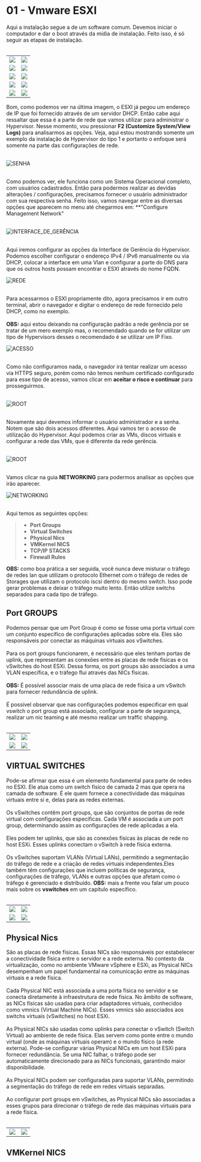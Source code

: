 # 01 - Vmware ESXI

Aqui a instalação segue a de um software comum. Devemos iniciar o computador e dar o boot através da mídia de instalação. Feito isso, é só seguir as etapas de instalação. <br></br>

<table>
       <tr>
            <td width="50%"><img src="Imagens/ESXI/01.png"></img></td>
            <td width="50%"><img src="Imagens/ESXI/02.png"></img></td> 
       </tr>
       <tr>
            <td width="50%"><img src="Imagens/ESXI/03.png"></img></td>
            <td width="50%"><img src="Imagens/ESXI/04.png"></img></td> 
       </tr>
       <tr>
            <td width="50%"><img src="Imagens/ESXI/05.png"></img></td>
            <td width="50%"><img src="Imagens/ESXI/06.png"></img></td> 
       </tr>
       <tr>
            <td width="50%"><img src="Imagens/ESXI/07.png"></img></td>
            <td width="50%"><img src="Imagens/ESXI/08.png"></img></td> 
       </tr>
       <tr>
            <td width="50%"><img src="Imagens/ESXI/09.png"></img></td>
            <td width="50%"><img src="Imagens/ESXI/10.png"></img></td> 
       </tr>
</table>

Bom, como podemos ver na última imagem, o ESXI já pegou um endereço de IP que foi fornecido através de um servidor DHCP. Então cabe aqui ressaltar que essa é a parte de rede que vamos utilizar para administrar o Hypervisor. Nesse momento, vou pressionar **F2 (Customize System/View Logs)** para analisarmos as opções. Veja, aqui estou mostrando somente um exemplo da instalação de Hypervisor do tipo 1 e portanto o enfoque será somente na parte das configurações de rede. <br></br>

![SENHA](Imagens/11.png) <br></br>

Como podemos ver, ele funciona como um Sistema Operacional completo, com usuários cadastrados. Então para podermos realizar as devidas alterações / configurações, precisamos fornecer o usuário administrador com sua respectiva senha. Feito isso, vamos navegar entre as diversas opções que aparecem no menu até chegarmos em: **"Configure Management Network" <br></br>

![INTERFACE_DE_GERÊNCIA](Imagens/12.png) <br></br>

Aqui iremos configurar as opções da Interface de Gerência do Hypervisor. Podemos escolher configurar o endereço IPv4 / IPv6 manualmente ou via DHCP, colocar a interface em uma Vlan e configurar a parte do DNS para que os outros hosts possam encontrar o ESXI através do nome FQDN.

![REDE](Imagens/13.png) <br></br>

Para acessarmos o ESXI propriamente dito, agora precisamos ir em outro terminal, abrir o navegador e digitar o endereço de rede fornecido pelo DHCP, como no exemplo. <br></br>
**OBS:** aqui estou deixando na configuração padrão a rede gerência por se tratar de um mero exemplo mas, o recomendado quando se for utilizar um tipo de Hypervisors desses o recomendado é se utilizar um IP Fixo.

![ACESSO](Imagens/14.png) <br></br>

Como não configuramos nada, o navegador irá tentar realizar um acesso via HTTPS seguro, porém como não temos nenhum certificado configurado para esse tipo de acesso, vamos clicar em **aceitar o risco e continuar** para prosseguirmos. <br></br>

![ROOT](Imagens/15.png) <br></br>

Novamente aqui devemos informar o usuário administrador e a senha. Notem que são dois acessos diferentes. Aqui vamos ter o acesso de utilização do Hypervisor. Aqui podemos criar as VMs, discos virtuais e configurar a rede das VMs, que é diferente da rede gerência. <br></br>

![ROOT](Imagens/16.png) <br></br>

Vamos clicar na guia **NETWORKING** para podermos analisar as opções que irão aparecer.

![NETWORKING](Imagens/17.png) <br></br>

Aqui temos as seguintes opções:

> - **Port Groups**
> - **Virtual Switches**
> - **Physical Nics**
> - **VMKernel NICS**
> - **TCP/IP STACKS**
> - **Firewall Rules**

**OBS:** como boa prática a ser seguida, você nunca deve misturar o tráfego de redes lan que utilizam o protocolo Ethernet com o tráfego de redes de Storages que utilizam o protocolo iscsi dentro do mesmo switch. Isso pode gerar problemas e deixar o tráfego muito lento. Então utilize switchs separados para cada tipo de tráfego.

## Port GROUPS

Podemos pensar que um Port Group é como se fosse uma porta virtual com um conjunto específico de configurações aplicadas sobre ela. Eles são responsáveis por conectar as máquinas virtuais aos vSwitches.<br></br>
Para os port groups funcionarem, é necessário que eles tenham portas de uplink, que representam as conexões entre as placas de rede físicas e os vSwitches do host ESXi. Dessa forma, os port groups são associados a uma VLAN específica, e o tráfego flui através das NICs físicas.<br></br>
**OBS:** É possível associar mais de uma placa de rede física a um vSwitch para fornecer redundância de uplink. <br></br>
É possível observar que nas configurações podemos especificar em qual vswitch o port group está associado, configurar a parte de segurança, realizar um nic teaming e até mesmo realizar um traffic shapping. <br></br>

<table>
       <tr>
            <td width="50%"><img src="Imagens/REDE_ESXI/port groups/1.png"></img></td>
            <td width="50%"><img src="Imagens/REDE_ESXI/port groups/2.png"></img></td> 
       </tr>
       <tr>
            <td width="50%"><img src="Imagens/REDE_ESXI/port groups/3.png"></img></td>
            <td width="50%"><img src="Imagens/REDE_ESXI/port groups/4.png"></img></td> 
       </tr>
</table>

## VIRTUAL SWITCHES

Pode-se afirmar que essa é um elemento fundamental para parte de redes no ESXI. Ele atua como um switch físico de camada 2 mas que opera na camada de software. É ele quem fornece a conectividade das máquinas virtuais entre si e, delas para as redes externas. <br></br>
Os vSwitches contêm port groups, que são conjuntos de portas de rede virtual com configurações específicas. Cada VM é associada a um port group, determinando assim as configurações de rede aplicadas a ela. <br></br>
Eles podem ter uplinks, que são as conexões físicas às placas de rede no host ESXi. Esses uplinks conectam o vSwitch à rede física externa. <br></br>
Os vSwitches suportam VLANs (Virtual LANs), permitindo a segmentação do tráfego de rede e a criação de redes virtuais independentes.Eles também têm configurações que incluem políticas de segurança, configurações de tráfego, VLANs e outras opções que afetam como o tráfego é gerenciado e distribuído.
**OBS:** mais a frente vou falar um pouco mais sobre os **vswitches** em um capítulo específico. <br></br>

<table>
       <tr>
            <td width="50%"><img src="Imagens/REDE_ESXI/Vswitches/1.png"></img></td>
            <td width="50%"><img src="Imagens/REDE_ESXI/Vswitches/2.png"></img></td> 
       </tr>
       <tr>
            <td width="50%"><img src="Imagens/REDE_ESXI/Vswitches/3.png"></img></td>
            <td width="50%"><img src="Imagens/REDE_ESXI/Vswitches/4.png"></img></td> 
       </tr>
</table>

## Physical Nics

São as placas de rede físicas. Essas NICs são responsáveis por estabelecer a conectividade física entre o servidor e a rede externa. No contexto da virtualização, como no ambiente VMware vSphere e ESXi, as Physical NICs desempenham um papel fundamental na comunicação entre as máquinas virtuais e a rede física. <br></br>
Cada Physical NIC está associada a uma porta física no servidor e se conecta diretamente à infraestrutura de rede física. No âmbito de software, as NICs físicas são usadas para criar adaptadores virtuais, conhecidos como vmnics (Virtual Machine NICs). Esses vmnics são associados aos switchs virtuais (vSwitches) no host ESXi. <br></br>
As Physical NICs são usadas como uplinks para conectar o vSwitch (Switch Virtual) ao ambiente de rede física. Elas servem como ponte entre o mundo virtual (onde as máquinas virtuais operam) e o mundo físico (a rede externa). Pode-se configurar várias Physical NICs em um host ESXi para fornecer redundância. Se uma NIC falhar, o tráfego pode ser automaticamente direcionado para as NICs funcionais, garantindo maior disponibilidade. <br></br>
As Physical NICs podem ser configuradas para suportar VLANs, permitindo a segmentação do tráfego de rede em redes virtuais separadas. <br></br>
Ao configurar port groups em vSwitches, as Physical NICs são associadas a esses grupos para direcionar o tráfego de rede das máquinas virtuais para a rede física. <br></br>

<table>
       <tr>
            <td width="50%"><img src="Imagens/REDE_ESXI/Physical NICs/1.png"></img></td>
            <td width="50%"><img src="Imagens/REDE_ESXI/Physical NICs/2.png"></img></td> 
       </tr>
</table>

## VMKernel NICS